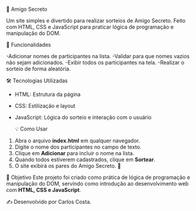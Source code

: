   🎁 Amigo Secreto

Um site simples e divertido para realizar sorteios de Amigo Secreto.
Feito com HTML, CSS e JavaScript para praticar lógica de programação e manipulação do DOM.

  🚀 Funcionalidades

-Adicionar nomes de participantes na lista.
-Validar para que nomes vazios não sejam adicionados.
-Exibir todos os participantes na tela.
-Realizar o sorteio de forma aleatória.

  🛠️ Tecnologias Utilizadas

- HTML: Estrutura da página
- CSS: Estilização e layout
- JavaScript: Lógica do sorteio e interação com o usuário

  💡 Como Usar  

1. Abra o arquivo **index.html** em qualquer navegador.  
2. Digite o nome dos participantes no campo de texto.  
3. Clique em **Adicionar** para incluir o nome na lista.  
4. Quando todos estiverem cadastrados, clique em **Sortear**.  
5. O site exibirá os pares do Amigo Secreto. 🎉

  📌 Objetivo 
Este projeto foi criado como prática de lógica de programação e manipulação do DOM, servindo como introdução ao desenvolvimento web com **HTML, CSS e JavaScript**.

  ✍️ Desenvolvido por Carlos Costa. 
